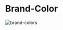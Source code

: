 # Brand-Color
![brand-colors](https://github.com/huseyinaydinn/Brand-Color/assets/100160834/224caab4-e5bc-4921-80c6-9c51523b2633)
